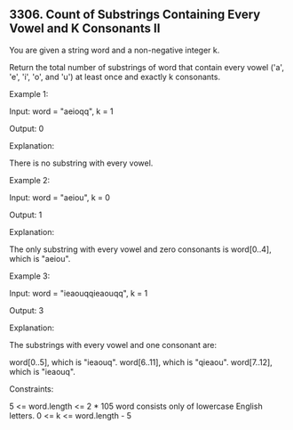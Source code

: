 ## 3306. Count of Substrings Containing Every Vowel and K Consonants II

You are given a string word and a non-negative integer k.

Return the total number of substrings of word that contain every vowel ('a', 'e', 'i', 'o', and 'u') at least once and exactly k consonants.

 

Example 1:

Input: word = "aeioqq", k = 1

Output: 0

Explanation:

There is no substring with every vowel.

Example 2:

Input: word = "aeiou", k = 0

Output: 1

Explanation:

The only substring with every vowel and zero consonants is word[0..4], which is "aeiou".

Example 3:

Input: word = "ieaouqqieaouqq", k = 1

Output: 3

Explanation:

The substrings with every vowel and one consonant are:

word[0..5], which is "ieaouq".
word[6..11], which is "qieaou".
word[7..12], which is "ieaouq".
 

Constraints:

5 <= word.length <= 2 * 105
word consists only of lowercase English letters.
0 <= k <= word.length - 5